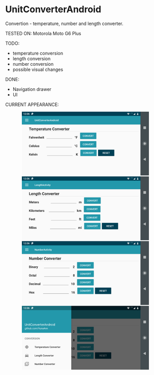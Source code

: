 # UnitConverterAndroid

<IN PROGRESS> Convertion - temperature, number and length converter.

TESTED ON: Motorola Moto G6 Plus

TODO:
- temperature conversion
- length conversion
- number conversion
- possible visual changes

DONE:
- Navigation drawer
- UI

CURRENT APPEARANCE:
<p align="center">
  <img src="https://raw.githubusercontent.com/YunaAnn/UnitConverterAndroid/master/Screenshots/temperature.png" width="400" title="hover text">
  <img src="https://raw.githubusercontent.com/YunaAnn/UnitConverterAndroid/master/Screenshots/length.png" width="400" title="hover text">	
  <img src="https://raw.githubusercontent.com/YunaAnn/UnitConverterAndroid/master/Screenshots/number.png" width="400" title="hover text">	
  <img src="https://raw.githubusercontent.com/YunaAnn/UnitConverterAndroid/master/Screenshots/navigation.png" width="400" title="hover text">	
